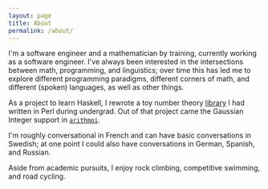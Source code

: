 ```yaml
---
layout: page
title: About
permalink: /about/
---
```


I'm a software engineer and a mathematician by training, currently working as a
software engineer. I've always been interested in the intersections between
math, programming, and linguistics; over time this has led me to explore
different programming paradigms, different corners of math, and different
(spoken) languages, as well as other things.

As a project to learn Haskell, I rewrote a toy number theory
[library](https://github.com/cfredric/NumberTheory) I had written in Perl
during undergrad. Out of that project came the Gaussian Integer support in
[`arithmoi`](https://hackage.haskell.org/package/arithmoi).

I'm roughly conversational in French and can have basic conversations in
Swedish; at one point I could also have conversations in German, Spanish, and
Russian.

Aside from academic pursuits, I enjoy rock climbing, competitive swimming, and
road cycling.
